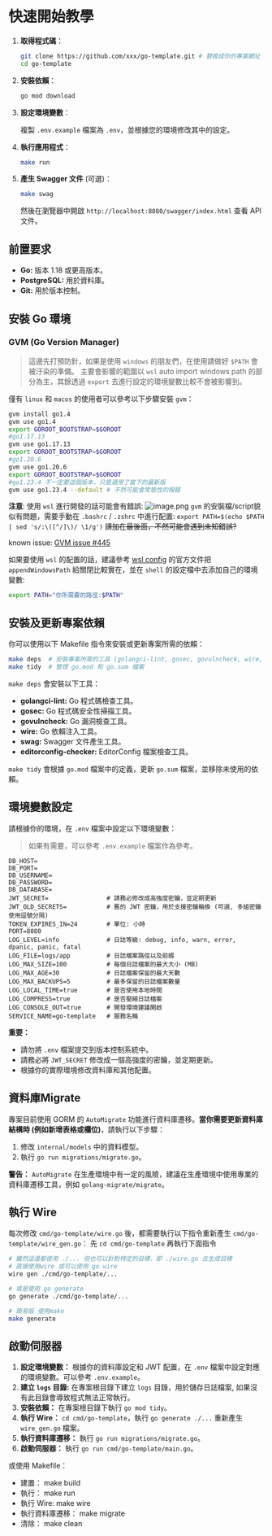 # 快速開始教學

1. **取得程式碼**：

    ```bash
    git clone https://github.com/xxx/go-template.git # 替換成你的專案網址
    cd go-template
    ```

2. **安裝依賴**：

    ```bash
    go mod download
    ```

3. **設定環境變數**：

    複製 `.env.example` 檔案為 `.env`，並根據您的環境修改其中的設定。

4. **執行應用程式**：

    ```bash
    make run
    ```

5. **產生 Swagger 文件** (可選)：

    ```bash
    make swag
    ```

    然後在瀏覽器中開啟 `http://localhost:8080/swagger/index.html` 查看 API 文件。

## 前置要求

* **Go:**  版本 1.18 或更高版本。
* **PostgreSQL:**  用於資料庫。
* **Git:**  用於版本控制。

## 安裝 Go 環境

### GVM (Go Version Manager)

> 這邊先打預防針，如果是使用 `windows` 的朋友們，在使用請做好 `$PATH` 會被汙染的準備。
> 主要會影響的範圍以 `wsl` auto import windows path 的部分為主，其餘透過 `export` 去進行設定的環境變數比較不會被影響到。

僅有 `linux` 和 `macos` 的使用者可以參考以下步驟安裝 `gvm`：

```bash
gvm install go1.4
gvm use go1.4
export GOROOT_BOOTSTRAP=$GOROOT
#go1.17.13
gvm use go1.17.13
export GOROOT_BOOTSTRAP=$GOROOT
#go1.20.6
gvm use go1.20.6
export GOROOT_BOOTSTRAP=$GOROOT
#go1.23.4 不一定要這個版本，只是選用了當下的最新版
gvm use go1.23.4 --default # 不然可能會常態性的報錯
```

**注意**:
使用 `wsl` 進行開發的話可能會有錯誤:
![image.png](https://i.imgur.com/6oc1aN4.png)
`gvm` 的安裝檔/script貌似有問題，需要手動在 `.bashrc` / `.zshrc` 中進行配置:
`export PATH=$(echo $PATH | sed 's/:\([^/]\)/ \1/g')`
~~請加在最後面，不然可能會遇到未知錯誤?~~

known issue: [GVM issue #445](https://github.com/moovweb/gvm/issues/445)

如果要使用 `wsl` 的配置的話，建議參考 [wsl config](https://learn.microsoft.com/zh-tw/windows/wsl/wsl-config) 的官方文件把 `appendWindowsPath` 給關閉比較實在，並在 `shell` 的設定檔中去添加自己的環境變數:

```sh
export PATH="你所需要的路徑:$PATH"
```

## 安裝及更新專案依賴

你可以使用以下 Makefile 指令來安裝或更新專案所需的依賴：

```bash
make deps  # 安裝專案所需的工具 (golangci-lint, gosec, govulncheck, wire, swag, editorconfig-checker)
make tidy  # 整理 go.mod 和 go.sum 檔案
```

`make deps` 會安裝以下工具：

* **golangci-lint:** Go 程式碼檢查工具。
* **gosec:** Go 程式碼安全性掃描工具。
* **govulncheck:** Go 漏洞檢查工具。
* **wire:** Go 依賴注入工具。
* **swag:** Swagger 文件產生工具。
* **editorconfig-checker:** EditorConfig 檔案檢查工具。

`make tidy` 會根據 `go.mod` 檔案中的定義，更新 `go.sum` 檔案，並移除未使用的依賴。

## 環境變數設定

請根據你的環境，在 `.env` 檔案中設定以下環境變數：
> 如果有需要，可以參考 `.env.example` 檔案作為參考。

```text
DB_HOST=
DB_PORT=
DB_USERNAME=
DB_PASSWORD=
DB_DATABASE=
JWT_SECRET=                # 請務必修改成高強度密鑰，並定期更新
JWT_OLD_SECRETS=           # 舊的 JWT 密鑰，用於支援密鑰輪換 (可選, 多組密鑰使用逗號分隔)
TOKEN_EXPIRES_IN=24        # 單位: 小時
PORT=8080
LOG_LEVEL=info             # 日誌等級: debug, info, warn, error, dpanic, panic, fatal
LOG_FILE=logs/app          # 日誌檔案路徑以及前綴
LOG_MAX_SIZE=100           # 每個日誌檔案的最大大小 (MB)
LOG_MAX_AGE=30             # 日誌檔案保留的最大天數
LOG_MAX_BACKUPS=5          # 最多保留的日誌檔案數量
LOG_LOCAL_TIME=true        # 是否使用本地時間
LOG_COMPRESS=true          # 是否壓縮日誌檔案
LOG_CONSOLE_OUT=true       # 開發環境建議開啟
SERVICE_NAME=go-template   # 服務名稱
```

**重要：**

* 請勿將 `.env` 檔案提交到版本控制系統中。
* 請務必將 `JWT_SECRET` 修改成一個高強度的密鑰，並定期更新。
* 根據你的實際環境修改資料庫和其他配置。

## 資料庫Migrate

專案目前使用 GORM 的 `AutoMigrate` 功能進行資料庫遷移。**當你需要更新資料庫結構時 (例如新增表格或欄位)**，請執行以下步驟：

1. 修改 `internal/models` 中的資料模型。
2. 執行 `go run migrations/migrate.go`。

**警告：** `AutoMigrate` 在生產環境中有一定的風險，建議在生產環境中使用專業的資料庫遷移工具，例如 `golang-migrate/migrate`。

## 執行 Wire

每次修改 `cmd/go-template/wire.go` 後，都需要執行以下指令重新產生 `cmd/go-template/wire_gen.go`：
先 `cd cmd/go-template` 再執行下面指令

```bash
# 雖然這邊都使用 ./... 但也可以針對特定的目標，即 ./wire.go 去生成目標
# 直接使用wire 或可以使用 go wire
wire gen ./cmd/go-template/...

# 或是使用 go generate
go generate ./cmd/go-template/...

# 簡易版 使用make
make generate
```

## 啟動伺服器

1. **設定環境變數：** 根據你的資料庫設定和 JWT 配置，在 `.env` 檔案中設定對應的環境變數。可以參考 `.env.example`。
2. **建立 `logs` 目錄:**  在專案根目錄下建立 `logs` 目錄，用於儲存日誌檔案, 如果沒有此目錄會導致程式無法正常執行。
3. **安裝依賴：** 在專案根目錄下執行 `go mod tidy`。
4. **執行 Wire：** `cd cmd/go-template`，執行 `go generate ./...` 重新產生 `wire_gen.go` 檔案。
5. **執行資料庫遷移：** 執行 `go run migrations/migrate.go`。
6. **啟動伺服器：** 執行 `go run cmd/go-template/main.go`。

或使用 Makefile：

* 建置： make build
* 執行： make run
* 執行 Wire: make wire
* 執行資料庫遷移： make migrate
* 清除： make clean
